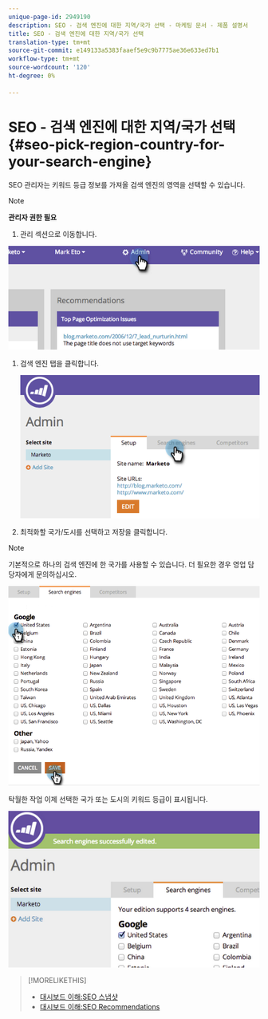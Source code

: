 ```yaml
---
unique-page-id: 2949190
description: SEO - 검색 엔진에 대한 지역/국가 선택 - 마케팅 문서 - 제품 설명서
title: SEO - 검색 엔진에 대한 지역/국가 선택
translation-type: tm+mt
source-git-commit: e149133a5383faaef5e9c9b7775ae36e633ed7b1
workflow-type: tm+mt
source-wordcount: '120'
ht-degree: 0%

---
```



# SEO - 검색 엔진에 대한 지역/국가 선택 {#seo-pick-region-country-for-your-search-engine}

SEO 관리자는 키워드 등급 정보를 가져올 검색 엔진의 영역을 선택할 수 있습니다.

>[!NOTE]
>
>**관리자 권한 필요**

1. 관리 섹션으로 이동합니다.

![](assets/image2014-9-17-21-3a6-3a43.png)

1. 검색 엔진 탭을 클릭합니다.

   ![](assets/image2014-9-17-21-3a7-3a25.png)

1. 최적화할 국가/도시를 선택하고 저장을 클릭합니다.

>[!NOTE]
>
>기본적으로 하나의 검색 엔진에 한 국가를 사용할 수 있습니다. 더 필요한 경우 영업 담당자에게 문의하십시오.

![](assets/image2014-9-17-21-3a8-3a8.png)

탁월한 작업 이제 선택한 국가 또는 도시의 키워드 등급이 표시됩니다.

![](assets/image2014-9-17-21-3a8-3a15.png)

>[!MORELIKETHIS]
>
>* [대시보드 이해:SEO 스냅샷](understanding-the-seo-dashboard-seo-snapshot.md)
>* [대시보드 이해:SEO Recommendations](understanding-the-seo-dashboard-seo-recommendations.md)

>




